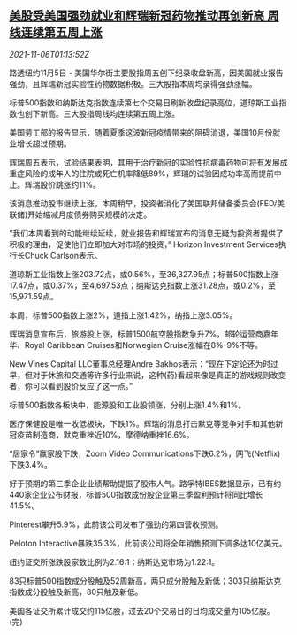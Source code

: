 <!--1636162262000-->
[美股受美国强劲就业和辉瑞新冠药物推动再创新高 周线连续第五周上涨](https://cn.reuters.com/article/us-stocks-market-payroll-pfizer-1106-idCNKBS2HR010)
------

<div><i>2021-11-06T01:13:52Z</i></div><p>路透纽约11月5日 - 美国华尔街主要股指周五创下纪录收盘新高，因美国就业报告强劲，且辉瑞新冠实验性药物数据积极。三大股指本周均录得强劲涨幅。</p><p>标普500指数和纳斯达克指数连续第七个交易日刷新收盘纪录高位，道琼斯工业指数也创下新高。三大股指周线均连续第五周上涨。</p><p>美国劳工部的报告显示，随着夏季这波新冠疫情带来的阻碍消退，美国10月份就业增长超过预期。</p><p>辉瑞周五表示，试验结果表明，其用于治疗新冠的实验性抗病毒药物可将有发展成重症风险的成年人的住院或死亡机率降低89%，辉瑞的试验因成功率高而提前中止。辉瑞股价跳涨约11%。</p><p>该消息推动股市继续上涨，本周稍早，投资者消化了美国联邦储备委员会(FED/美联储)开始缩减月度债券购买规模的决定。</p><p>”我们本周看到的动能继续延续，就业报告和辉瑞宣布的消息无疑为投资者提供了积极的理由，促使他们立即加大对市场的投资，” Horizon Investment Services执行长Chuck Carlson表示。</p><p>道琼斯工业指数上涨203.72点，或0.56%，至36,327.95点；标普500指数上涨17.47点，或0.37%，至4,697.53点；纳斯达克指数上涨31.28点，或0.2%，至15,971.59点。</p><p>本周，标普500指数上涨2%，道指上涨1.42%，纳指上涨3.05%。</p><p>辉瑞消息宣布后，旅游股上涨，标普1500航空股指数急升7%，邮轮运营商嘉年华、Royal Caribbean Cruises和Norwegian Cruise涨幅在8%-9%不等。</p><p>New Vines Capital LLC董事总经理Andre Bakhos表示：“现在下定论还为时过早，但对于休旅和交通等许多行业来说，这种(药)看起来像是真正的游戏规则改变者，你可以看到股价反应了这一点。”</p><p>标普500指数各板块中，能源股和工业股领涨，分别上涨1.4%和1%。</p><p>医疗保健股是唯一收低板块，下跌1%。辉瑞的消息打击默克等竞争对手和其他新冠疫苗制造商，默克重挫近10%，摩德纳重挫16.6%。</p><p>“居家令”赢家股下跌，Zoom Video Communications下跌6.2%，网飞(Netflix)下跌3.4%。</p><p>好于预期的第三季企业业绩帮助提振了股市人气。路孚特IBES数据显示，已有约440家企业公布财报，标普500指数成份股企业第三季盈利预计将同比增长41.5%。</p><p>Pinterest攀升5.9%，此前该公司发布了强劲的第四营收预测。</p><p>Peloton Interactive暴跌35.3%，此前该公司将全年销售预测下调多达10亿美元。</p><p>纽约证交所涨跌股家数比例为2.16:1；纳斯达克市场为1.22:1。</p><p>83只标普500指数成分股触及52周新高，两只成分股触及新低；303只纳斯达克指数成分股触及新高，80只触及新低。</p><p>美国各证交所累计成交约115亿股，过去20个交易日的日均成交量为105亿股。(完)</p>
